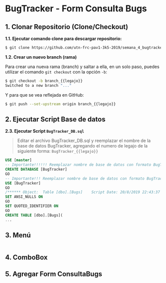 
# BugTracker - Form Consulta Bugs


## 1. Clonar Repositorio (Clone/Checkout)

**1.1. Ejecutar comando clone para descargar repositorio:** 
```sh
$ git clone https://github.com/utn-frc-pav1-3k5-2019/semana_4_bugtracker_consulta_bugs.git
```
**1.2. Crear un nuevo branch (rama)**

Para crear una nueva rama (branch) y saltar a ella, en un solo paso, puedes utilizar el comando  `git checkout`  con la opción  `-b`:

```sh
$ git checkout -b branch_{{legajo}}
Switched to a new branch "..."
```
Y para que se vea reflejada en GitHub:
```sh
$ git push --set-upstream origin branch_{{legajo}}
```

## 2. Ejecutar Script Base de datos
**2.3. Ejecutar Script `BugTracker_DB.sql`**

> Editar el archivo BugTracker_DB.sql y reemplazar el nombre de la base de datos BugTracker, agregando el numero de legajo de la siguiente forma:
>  `BugTracker_{{legajo}}`

```sql
USE [master]
-- Importante!!!!!! Reemplazar nombre de base de datos con formato BugTracker_{{legajo}} 
CREATE DATABASE [BugTracker]
GO
-- Importante!!! Reemplazar nombre de base de datos con formato BugTracker_{{legajo}}
USE [BugTracker]
GO
/****** Object:  Table [dbo].[Bugs]    Script Date: 20/8/2019 22:43:37 ******/
SET ANSI_NULLS ON
GO
SET QUOTED_IDENTIFIER ON
GO
CREATE TABLE [dbo].[Bugs](
...
```
## 3. Menú


```csharp

```

## 4. ComboBox

## 5. Agregar Form ConsultaBugs

    